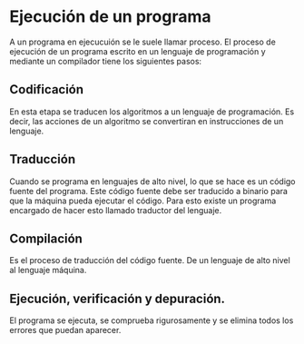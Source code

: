 # Ejecución de un programa

A un programa en ejecucuión se le suele llamar proceso. El proceso de ejecución de un programa escrito en un lenguaje de programación y mediante un compilador tiene los siguientes pasos:



## Codificación

En esta etapa se traducen los algoritmos a un lenguaje de programación. Es decir, las acciones de un algoritmo se convertiran en instrucciones de un lenguaje.



## Traducción

Cuando se programa en lenguajes de alto nivel, lo que se hace es un código fuente del programa. Este código fuente debe ser traducido a binario para que la máquina pueda ejecutar el código. Para esto existe un programa encargado de hacer esto llamado traductor del lenguaje.



## Compilación

Es el proceso de traducción del código fuente. De un lenguaje de alto nivel al lenguaje máquina.



## Ejecución, verificación y depuración.

El programa se ejecuta, se comprueba rigurosamente y se elimina todos los errores que puedan aparecer.